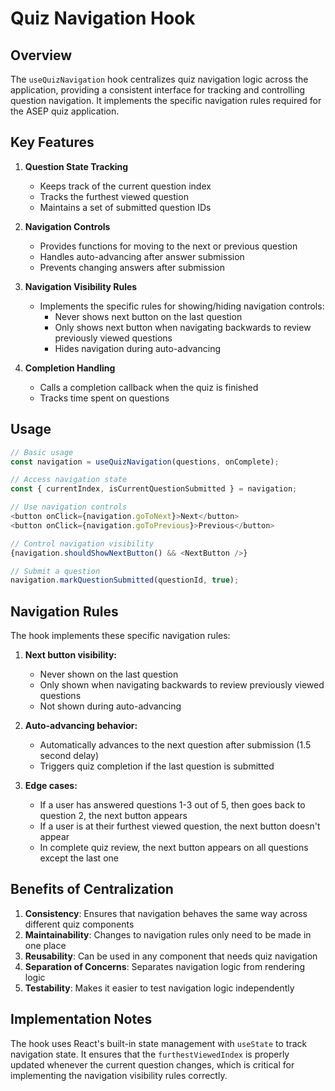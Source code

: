 # Quiz Navigation Hook

## Overview

The `useQuizNavigation` hook centralizes quiz navigation logic across the application, providing a consistent interface for tracking and controlling question navigation. It implements the specific navigation rules required for the ASEP quiz application.

## Key Features

1. **Question State Tracking**
   - Keeps track of the current question index
   - Tracks the furthest viewed question
   - Maintains a set of submitted question IDs

2. **Navigation Controls**
   - Provides functions for moving to the next or previous question
   - Handles auto-advancing after answer submission
   - Prevents changing answers after submission

3. **Navigation Visibility Rules**
   - Implements the specific rules for showing/hiding navigation controls:
     - Never shows next button on the last question
     - Only shows next button when navigating backwards to review previously viewed questions
     - Hides navigation during auto-advancing

4. **Completion Handling**
   - Calls a completion callback when the quiz is finished
   - Tracks time spent on questions

## Usage

```typescript
// Basic usage
const navigation = useQuizNavigation(questions, onComplete);

// Access navigation state
const { currentIndex, isCurrentQuestionSubmitted } = navigation;

// Use navigation controls
<button onClick={navigation.goToNext}>Next</button>
<button onClick={navigation.goToPrevious}>Previous</button>

// Control navigation visibility
{navigation.shouldShowNextButton() && <NextButton />}

// Submit a question
navigation.markQuestionSubmitted(questionId, true);
```

## Navigation Rules

The hook implements these specific navigation rules:

1. **Next button visibility:**
   - Never shown on the last question
   - Only shown when navigating backwards to review previously viewed questions
   - Not shown during auto-advancing

2. **Auto-advancing behavior:**
   - Automatically advances to the next question after submission (1.5 second delay)
   - Triggers quiz completion if the last question is submitted

3. **Edge cases:**
   - If a user has answered questions 1-3 out of 5, then goes back to question 2, the next button appears
   - If a user is at their furthest viewed question, the next button doesn't appear
   - In complete quiz review, the next button appears on all questions except the last one

## Benefits of Centralization

1. **Consistency**: Ensures that navigation behaves the same way across different quiz components
2. **Maintainability**: Changes to navigation rules only need to be made in one place
3. **Reusability**: Can be used in any component that needs quiz navigation
4. **Separation of Concerns**: Separates navigation logic from rendering logic
5. **Testability**: Makes it easier to test navigation logic independently

## Implementation Notes

The hook uses React's built-in state management with `useState` to track navigation state. It ensures that the `furthestViewedIndex` is properly updated whenever the current question changes, which is critical for implementing the navigation visibility rules correctly. 